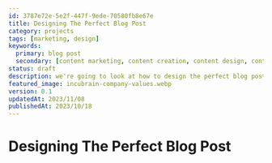 ```yaml
---
id: 3787e72e-5e2f-447f-9ede-70580fb8e67e
title: Designing The Perfect Blog Post
category: projects
tags: [marketing, design]
keywords: 
  primary: blog post
  secondary: [content marketing, content creation, content design, content strategy]
status: draft
description: we're going to look at how to design the perfect blog post. We'll look at the structure, the content, the images, and the SEO. 
featured_image: incubrain-company-values.webp
version: 0.1
updatedAt: 2023/11/08
publishedAt: 2023/10/18
---
```


# Designing The Perfect Blog Post

